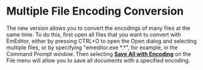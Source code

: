 # Multiple File Encoding Conversion

The new version allows you to convert the encodings of many files at the same time. To do this, first open all files that you want to convert with EmEditor, either by pressing CTRL+O to open the Open dialog and selecting multiple files, or by specifying "emeditor.exe \*.\*", for example, in the Command Prompt window. Then selecting **[Save All with Encoding](../dlg/save_all_as/index)** on the File menu will allow you to save all documents with a specified encoding.
